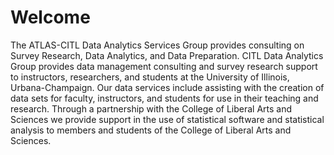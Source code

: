 # Welcome
The ATLAS-CITL Data Analytics Services Group provides consulting on Survey Research, Data Analytics, and Data Preparation. CITL Data Analytics Group provides data management consulting and survey research support to instructors, researchers, and students at the University of Illinois, Urbana-Champaign.  Our data services include assisting with the creation of data sets for faculty, instructors, and students for use in their teaching and research. Through a partnership with the College of Liberal Arts and Sciences we provide support in the use of statistical software and statistical analysis to members and students of the College of Liberal Arts and Sciences. 
